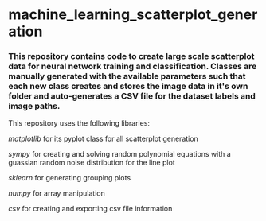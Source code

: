 # machine_learning_scatterplot_generation
### This repository contains code to create large scale scatterplot data for neural network training and classification. Classes are manually generated with the available parameters such that each new class creates and stores the image data in it's own folder and auto-generates a CSV file for the dataset labels and image paths.

This repository uses the following libraries:

*matplotlib* for its pyplot class for all scatterplot generation

*sympy* for creating and solving random polynomial equations with a guassian random noise distribution for the line plot

*sklearn* for generating grouping plots

*numpy* for array manipulation

*csv* for creating and exporting csv file information
